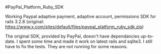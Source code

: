 #PayPal_Platform_Ruby_SDK

Working Paypal adaptive payment, adaptive account, permissions SDK for rails 3.2.8 (original: https://www.x.com/sites/default/files/paypal_platform_ruby_sdk.zip)

The original SDK, provided by PayPal, doesn't have dependancies up-to-date. I spent some time and made it work on latest rails and sqlite3. I still have to fix the tests. They are not running for some reasons.